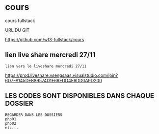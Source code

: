 # cours


cours fullstack

URL DU GIT

https://github.com/wf3-fullstack/cours


## lien live share mercredi 27/11

    lien vers le liveshare mercredi 27/11

https://prod.liveshare.vsengsaas.visualstudio.com/join?6D7FA145DEB89574D1E66EDD4F6DD0A9D200


## LES CODES SONT DISPONIBLES DANS CHAQUE DOSSIER 

    REGARDER DANS LES DOSSIERS 
    php01
    php02
    etc...

  


























